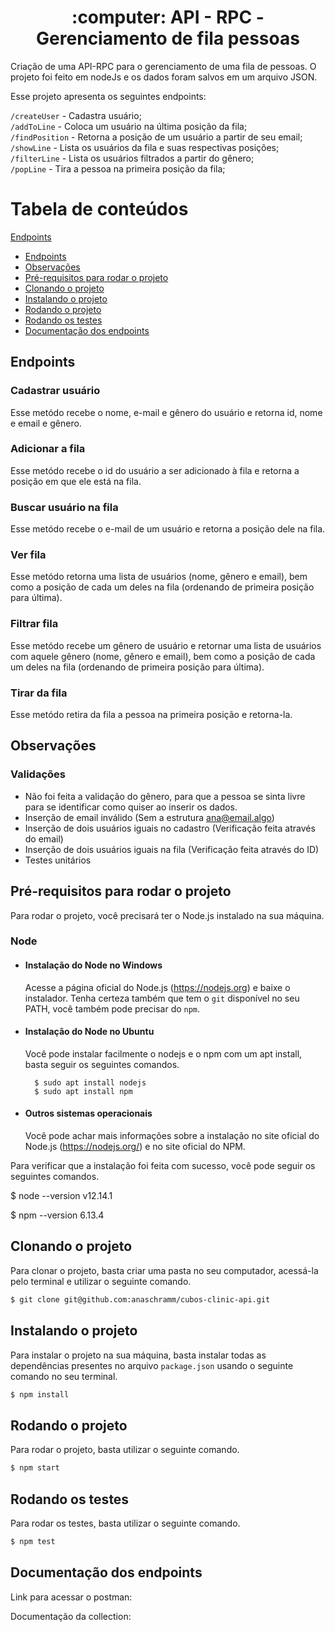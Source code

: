 

<h1 align="center">
     :computer: API - RPC - Gerenciamento de fila pessoas
</h1>

Criação de uma API-RPC para o gerenciamento de uma fila de pessoas. O projeto foi feito em nodeJs e os dados foram salvos em um arquivo JSON.

Esse projeto apresenta os seguintes endpoints:

`/createUser` - Cadastra usuário;</br>
`/addToLine` - Coloca um usuário na última posição da fila;</br>
`/findPosition` - Retorna a posição de um usuário a partir de seu email;</br>
`/showLine` - Lista os usuários da fila e suas respectivas posições;</br>
`/filterLine` - Lista os usuários filtrados a partir do gênero;</br>
`/popLine` - Tira a pessoa na primeira posição da fila;</br>
</h3>

Tabela de conteúdos
=================
<!--ts-->
 <a href="#-Endpoints">Endpoints</a>
   * [Endpoints](#-Endpoints)
   * [Observações](#-Observações)
   * [Pré-requisitos para rodar o projeto](#-Pré-requisitos-para-rodar-o-projeto)
   * [Clonando o projeto](#-Clonando-o-projeto)
   * [Instalando o projeto](#-Instalando-o-projeto)
   * [Rodando o projeto](#-Rodando-o-projeto)
   * [Rodando os testes](#-Rodando-os-testes)
   * [Documentação dos endpoints](#-Documentação-dos-endpoints)
<!--te-->

## Endpoints

### Cadastrar usuário

Esse metódo recebe o nome, e-mail e gênero do usuário e retorna id, nome e email e gênero.

### Adicionar a fila

Esse metódo recebe o id do usuário a ser adicionado à fila e retorna a posição em que ele está na fila.

### Buscar usuário na fila

Esse metódo recebe o e-mail de um usuário e retorna a posição dele na fila.

### Ver fila

Esse metódo retorna uma lista de usuários (nome, gênero e email), bem como a posição de cada um deles na fila (ordenando de primeira posição para última).

### Filtrar fila

Esse metódo recebe um gênero de usuário e retornar uma lista de usuários com aquele gênero (nome, gênero e email), bem como a posição de cada um deles na fila (ordenando de primeira posição para última).

### Tirar da fila

Esse metódo retira da fila a pessoa na primeira posição e retorna-la.

## Observações

### Validações

- Não foi feita a validação do gênero, para que a pessoa se sinta livre para se identificar como quiser ao inserir os dados.
- Inserção de email inválido (Sem a estrutura ana@email.algo)
- Inserção de dois usuários iguais no cadastro (Verificação feita através do email)
- Inserção de dois usuários iguais na fila (Verificação feita através do ID)
- Testes unitários

## Pré-requisitos para rodar o projeto

Para rodar o projeto, você precisará ter o Node.js instalado na sua máquina.

### Node
- #### Instalação do Node no Windows
    Acesse a página oficial do Node.js (https://nodejs.org) e baixe o instalador.
Tenha certeza também que tem o `git` disponível no seu PATH, você também pode precisar do `npm`.

- #### Instalação do Node no Ubuntu
    Você pode instalar facilmente o nodejs e o npm com um apt install, basta seguir os seguintes comandos.

        $ sudo apt install nodejs
        $ sudo apt install npm

- #### Outros sistemas operacionais
    Você pode achar mais informações sobre a instalação no site oficial do Node.js (https://nodejs.org/) e no site oficial do NPM.

Para verificar que a instalação foi feita com sucesso, você pode seguir os seguintes comandos.

$ node --version
v12.14.1

$ npm --version
6.13.4

## Clonando o projeto

Para clonar o projeto, basta criar uma pasta no seu computador, acessá-la pelo terminal e utilizar o seguinte comando.
   ```bash
$ git clone git@github.com:anaschramm/cubos-clinic-api.git
  ```
## Instalando o projeto

Para instalar o projeto na sua máquina, basta instalar todas as dependências presentes no arquivo `package.json` usando o seguinte comando no seu terminal.
  ```bash
$ npm install
  ```
## Rodando o projeto

Para rodar o projeto, basta utilizar o seguinte comando.
  ```bash
$ npm start
  ```
## Rodando os testes

Para rodar os testes, basta utilizar o seguinte comando.
 ```bash
$ npm test
  ```
## Documentação dos endpoints

Link para acessar o postman:

Documentação da collection:



